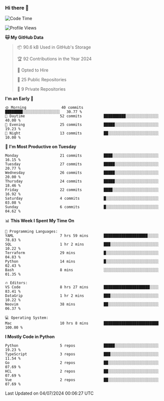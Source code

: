 ### Hi there 👋
<!--![visitors](https://visitor-badge.glitch.me/badge?page_id=d0zingcat)-->
<!--
**d0zingcat/d0zingcat** is a ✨ _special_ ✨ repository because its `README.md` (this file) appears on your GitHub profile.

Here are some ideas to get you started:

- 🔭 I’m currently working on ...
- 🌱 I’m currently learning ...
- 👯 I’m looking to collaborate on ...
- 🤔 I’m looking for help with ...
- 💬 Ask me about ...
- 📫 How to reach me: ...
- 😄 Pronouns: ...
- ⚡ Fun fact: ...
-->
<!--START_SECTION:waka-->
![Code Time](http://img.shields.io/badge/Code%20Time-3%2C650%20hrs%2047%20mins-blue)

![Profile Views](http://img.shields.io/badge/Profile%20Views-0-blue)

**🐱 My GitHub Data** 

> 📦 90.6 kB Used in GitHub's Storage 
 > 
> 🏆 92 Contributions in the Year 2024
 > 
> 💼 Opted to Hire
 > 
> 📜 25 Public Repositories 
 > 
> 🔑 9 Private Repositories 
 > 
**I'm an Early 🐤** 

```text
🌞 Morning                40 commits          ████████░░░░░░░░░░░░░░░░░   30.77 % 
🌆 Daytime                52 commits          ██████████░░░░░░░░░░░░░░░   40.00 % 
🌃 Evening                25 commits          █████░░░░░░░░░░░░░░░░░░░░   19.23 % 
🌙 Night                  13 commits          ██░░░░░░░░░░░░░░░░░░░░░░░   10.00 % 
```
📅 **I'm Most Productive on Tuesday** 

```text
Monday                   21 commits          ████░░░░░░░░░░░░░░░░░░░░░   16.15 % 
Tuesday                  27 commits          █████░░░░░░░░░░░░░░░░░░░░   20.77 % 
Wednesday                26 commits          █████░░░░░░░░░░░░░░░░░░░░   20.00 % 
Thursday                 24 commits          █████░░░░░░░░░░░░░░░░░░░░   18.46 % 
Friday                   22 commits          ████░░░░░░░░░░░░░░░░░░░░░   16.92 % 
Saturday                 4 commits           █░░░░░░░░░░░░░░░░░░░░░░░░   03.08 % 
Sunday                   6 commits           █░░░░░░░░░░░░░░░░░░░░░░░░   04.62 % 
```


📊 **This Week I Spent My Time On** 

```text
💬 Programming Languages: 
YAML                     7 hrs 59 mins       ████████████████████░░░░░   78.83 % 
SQL                      1 hr 2 mins         ███░░░░░░░░░░░░░░░░░░░░░░   10.22 % 
Terraform                29 mins             █░░░░░░░░░░░░░░░░░░░░░░░░   04.83 % 
Python                   14 mins             █░░░░░░░░░░░░░░░░░░░░░░░░   02.43 % 
Bash                     8 mins              ░░░░░░░░░░░░░░░░░░░░░░░░░   01.35 % 

🔥 Editors: 
VS Code                  8 hrs 27 mins       █████████████████████░░░░   83.41 % 
DataGrip                 1 hr 2 mins         ███░░░░░░░░░░░░░░░░░░░░░░   10.22 % 
Neovim                   38 mins             ██░░░░░░░░░░░░░░░░░░░░░░░   06.37 % 

💻 Operating System: 
Mac                      10 hrs 8 mins       █████████████████████████   100.00 % 
```

**I Mostly Code in Python** 

```text
Python                   5 repos             █████░░░░░░░░░░░░░░░░░░░░   19.23 % 
TypeScript               3 repos             ███░░░░░░░░░░░░░░░░░░░░░░   11.54 % 
Go                       2 repos             ██░░░░░░░░░░░░░░░░░░░░░░░   07.69 % 
HCL                      2 repos             ██░░░░░░░░░░░░░░░░░░░░░░░   07.69 % 
Vue                      2 repos             ██░░░░░░░░░░░░░░░░░░░░░░░   07.69 % 
```




 Last Updated on 04/07/2024 00:06:27 UTC
<!--END_SECTION:waka-->

